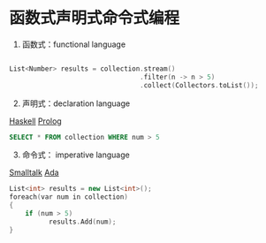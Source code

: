 # 函数式声明式命令式编程

1. 函数式：functional language

```cpp

List<Number> results = collection.stream()
                                 .filter(n -> n > 5)
                                 .collect(Collectors.toList());
```

2. 声明式：declaration language

[Haskell](Haskell和Prolog/Haskell/Haskell.md)
[Prolog](Haskell和Prolog/Prolog/Prolog.md)

```sql
SELECT * FROM collection WHERE num > 5
```

3. 命令式： imperative language

[Smalltalk](Ada和Smalltalk/Smalltalk/Smalltalk.md)
[Ada](Ada和Smalltalk/Ada/Ada.md)

```cpp
List<int> results = new List<int>();
foreach(var num in collection)
{
    if (num > 5)
          results.Add(num);
}
```

